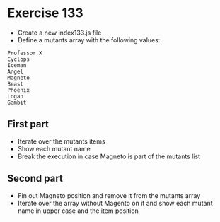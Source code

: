 # Exercise 133

* Create a new index133.js file
* Define a mutants array with the following values:
```
Professor X
Cyclops
Iceman
Angel
Magneto
Beast
Phoenix
Logan
Gambit
```

## First part
* Iterate over the mutants items
* Show each mutant name
* Break the execution in case Magneto is part of the mutants list

## Second part
* Fin out Magneto position and remove it from the mutants array
* Iterate over the array without Magento on it and show each mutant name in upper case and the item position
